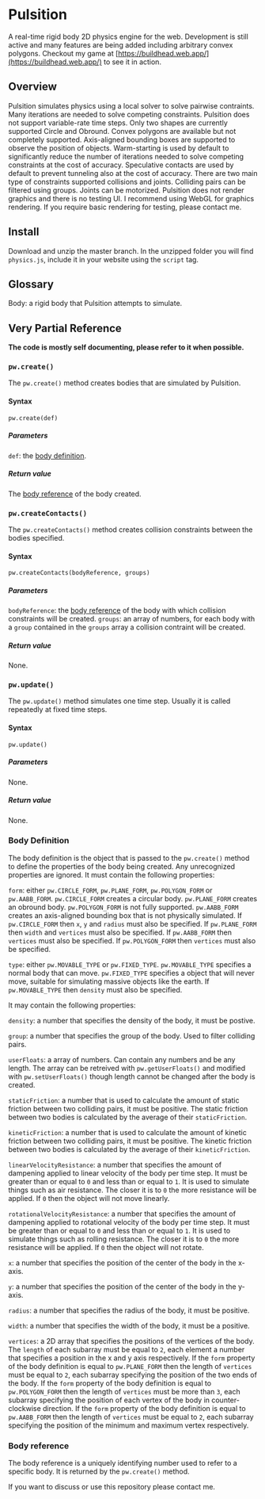 # Pulsition
A real-time rigid body 2D physics engine for the web. Development is still active and many features are being added including arbitrary convex polygons. Checkout my game at [https://buildhead.web.app/](https://buildhead.web.app/) to see it in action.

## Overview
Pulsition simulates physics using a local solver to solve pairwise contraints. Many iterations are needed to solve competing constraints. Pulsition does not support variable-rate time steps. Only two shapes are currently supported Circle and Obround. Convex polygons are available but not completely supported. Axis-aligned bounding boxes are supported to observe the position of objects. Warm-starting is used by default to significantly reduce the number of iterations needed to solve competing constraints at the cost of accuracy. Speculative contacts are used by default to prevent tunneling also at the cost of accuracy. There are two main type of constraints supported collisions and joints. Colliding pairs can be filtered using groups. Joints can be motorized. Pulsition does not render graphics and there is no testing UI. I recommend using WebGL for graphics rendering. If you require basic rendering for testing, please contact me.

## Install
Download and unzip the master branch. In the unzipped folder you will find `physics.js`, include it in your website using the `script` tag.

## Glossary
Body: a rigid body that Pulsition attempts to simulate.
<!--
## Basic tutorial
Pulsition is implemented as one very large object called `pw`. Many variables are set to sensible defaults such as `G` the number that represents the acceleration of gravity. To set `G` to 0.1 we can simply write:
```javascript
pw.G = 0.1;
``` 
To create a body we call [`pw.create()`](#pw.create()) with one parameter, a [body definition](#body-definition). The body definition specifies the properties of the body being created.  Let's create a circle body by writing:
 ```javascript
 let circleRef = pw.create({
  form: pw.CIRCLE_FORM,
  type: pw.MOVABLE_TYPE,
  x: 0,
  y: 0,
  radius: 0.1,
  density: 1,
  group: 0,
  userFloats: [42, 3.14],
  staticFriction: 0.9,
  kineticFriction: 0.8,
  linearVelocityResistance: 0.98,
  rotationalVelocityResistance: 0.98,
});
 ```
 The `pw.create()` method returns a number that is used to refer to the body within `pw`. To simulate we call `pw.update()` repeatedly at fixed time steps usually just before drawing to the screen. To do: the rest of the tutorial.
 -->

## Very Partial Reference
**The code is mostly self documenting, please refer to it when possible.**
### `pw.create()`
The `pw.create()` method creates bodies that are simulated by Pulsition.
#### Syntax
```
pw.create(def)
```
##### Parameters
`def`: the [body definition](#body-definition).
##### Return value
The [body reference](#body-reference) of the body created.

### `pw.createContacts()`
The `pw.createContacts()` method creates collision constraints between the bodies specified.
#### Syntax
```
pw.createContacts(bodyReference, groups)
```
##### Parameters
`bodyReference`: the [body reference](#body-reference) of the body with which collision constraints will be created.
`groups`: an array of numbers, for each body with a `group` contained in the `groups` array a collision contraint will be created. 
##### Return value
None.

### `pw.update()`
The `pw.update()` method simulates one time step. Usually it is called repeatedly at fixed time steps.
#### Syntax
```
pw.update()
```
##### Parameters
None.
##### Return value
None.

### Body Definition
The body definition is the object that is passed to the `pw.create()` method to define the properties of the body being created. Any unrecognized properties are ignored. It must contain the following properties:

`form`: either `pw.CIRCLE_FORM`, `pw.PLANE_FORM`, `pw.POLYGON_FORM` or `pw.AABB_FORM`. `pw.CIRCLE_FORM` creates a circular body. `pw.PLANE_FORM` creates an obround body. `pw.POLYGON_FORM` is not fully supported. `pw.AABB_FORM` creates an axis-aligned bounding box that is not physically simulated. If `pw.CIRCLE_FORM` then `x`, `y` and `radius` must also be specified. If `pw.PLANE_FORM` then `width` and `vertices` must also be specified. If `pw.AABB_FORM` then `vertices` must also be specified. If `pw.POLYGON_FORM` then `vertices` must also be specified.

`type`: either `pw.MOVABLE_TYPE` or `pw.FIXED_TYPE`. `pw.MOVABLE_TYPE` specifies a normal body that can move. `pw.FIXED_TYPE` specifies a object that will never move, suitable for simulating massive objects like the earth. If `pw.MOVABLE_TYPE` then `density` must also be specified.

It may contain the following properties:

`density`: a number that specifies the density of the body, it must be postive.

`group`: a number that specifies the group of the body. Used to filter colliding pairs.

`userFloats`: a array of numbers. Can contain any numbers and be any length. The array can be retreived with `pw.getUserFloats()` and modified with `pw.setUserFloats()` though length cannot be changed after the body is created.

`staticFriction`: a number that is used to calculate the amount of static friction between two colliding pairs, it must be positive. The static friction between two bodies is calculated by the average of their `staticFriction`.

`kineticFriction`: a number that is used to calculate the amount of kinetic friction between two colliding pairs, it must be positive. The kinetic friction between two bodies is calculated by the average of their `kineticFriction`.

`linearVelocityResistance`: a number that specifies the amount of dampening applied to linear velocity of the body per time step. It must be greater than or equal to `0` and less than or equal to `1`. It is used to simulate things such as air resistance. The closer it is to `0` the more resistance will be applied. If `0` then the object will not move linearly.

`rotationalVelocityResistance`: a number that specifies the amount of dampening applied to rotational velocity of the body per time step. It must be greater than or equal to `0` and less than or equal to `1`. It is used to simulate things such as rolling resistance. The closer it is to `0` the more resistance will be applied. If `0` then the object will not rotate.

`x`: a number that specifies the position of the center of the body in the x-axis.

`y`: a number that specifies the position of the center of the body in the y-axis.

`radius`: a number that specifies the radius of the body, it must be positive.

`width`: a number that specifies the width of the body, it must be a positive.

`vertices`: a 2D array that specifies the positions of the vertices of the body. The `length` of each subarray must be equal to `2`, each element a number that specifies a position in the x and y axis respectively. If the `form` property of the body definition is equal to `pw.PLANE_FORM` then the length of `vertices` must be equal to `2`, each subarray specifying the position of the two ends of the body. If the `form` property of the body definition is equal to `pw.POLYGON_FORM` then the length of `vertices` must be more than `3`, each subarray specifying the position of each vertex of the body in counter-clockwise direction. If the `form` property of the body definition is equal to `pw.AABB_FORM` then the length of `vertices` must be equal to `2`, each subarray specifying the position of the minimum and maximum vertex respectively.

### Body reference
The body reference is a uniquely identifying number used to refer to a specific body. It is returned by the `pw.create()` method.

If you want to discuss or use this repository please contact me.
